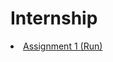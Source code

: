 # Internship
<li>
<a href="https://github.com/yash-deokate/Internship/blob/main/portfolio.html"> Assignment 1 </a> <a href="https://htmlpreview.github.io/?https://github.com/yash-deokate/Internship/blob/main/portfolio.html">(Run)</a></li>
